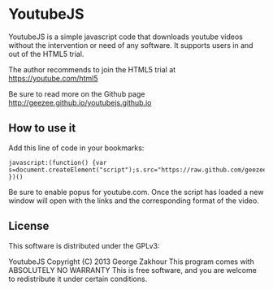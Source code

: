 # YoutubeJS
YoutubeJS is a simple javascript code that downloads youtube videos without
the intervention or need of any software. It supports users in and out of
the HTML5 trial.

The author recommends to join the HTML5 trial at https://youtube.com/html5

Be sure to read more on the Github page http://geezee.github.io/youtubejs.github.io


## How to use it
Add this line of code in your bookmarks:

```
javascript:(function() {var s=document.createElement("script");s.src="https://raw.github.com/geezee/YoutubeJS/master/youtube.js";document.body.appendChild(s); })()
```

Be sure to enable popus for youtube.com. Once the script has loaded a new window will open with the links
and the corresponding format of the video.

## License
This software is distributed under the GPLv3:

YoutubeJS Copyright (C) 2013 George Zakhour
This program comes with ABSOLUTELY NO WARRANTY
This is free software, and you are welcome to redistribute it
under certain conditions.
